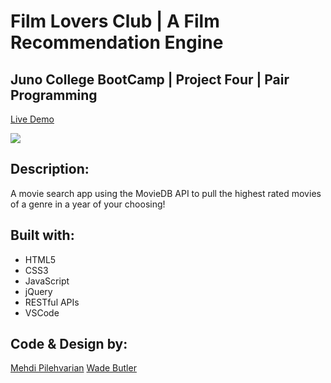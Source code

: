 # Film Lovers Club | A Film Recommendation Engine

## Juno College BootCamp | Project Four | Pair Programming

[Live Demo](https://filmclub.netlify.com/)

![](images/screenShot.png)

## Description:
A movie search app using the MovieDB API to pull the highest rated movies of a genre in a year of your choosing!

## Built with:

* HTML5
* CSS3
* JavaScript
* jQuery
* RESTful APIs
* VSCode

## Code & Design by:
[Mehdi Pilehvarian](https://mehdipilehvarian.dev/)
[Wade Butler](https://wadebutler.ca/)

